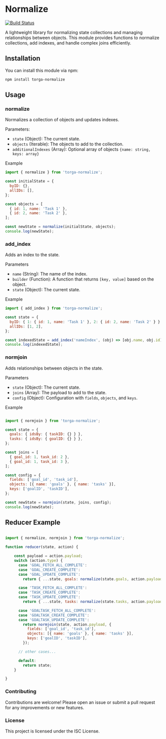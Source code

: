 # Normalize 

[![Build Status](https://drone.torga.fr/api/badges/TorgaApp/normalize/status.svg)](https://drone.torga.fr/TorgaApp/normalize)

A lightweight library for normalizing state collections and managing relationships between objects. This module provides functions to normalize collections, add indexes, and handle complex joins efficiently.


## Installation 

You can install this module via npm:
```bash
npm install torga-normalize
```

## Usage

### normalize

Normalizes a collection of objects and updates indexes.

Parameters: 

- `state` (Object): The current state.
- `objects` (Iterable): The objects to add to the collection.
- `additionalIndexes` (Array): Optional array of objects `{name: string, keys: array}`

Example

```javascript
import { normalize } from 'torga-normalize';

const initialState = {
  byID: {},
  allIDs: [],
};

const objects = [
  { id: 1, name: 'Task 1' },
  { id: 2, name: 'Task 2' },
];

const newState = normalize(initialState, objects);
console.log(newState);
```

### add_index

Adds an index to the state.

Parameters

- `name` (String): The name of the index.
- `builder` (Function): A function that returns `[key, value]` based on the object.
- `state` (Object): The current state.

Example

```javascript
import { add_index } from 'torga-normalize';

const state = {
  byID: { 1: { id: 1, name: 'Task 1' }, 2: { id: 2, name: 'Task 2' } },
  allIDs: [1, 2],
};

const indexedState = add_index('nameIndex', (obj) => [obj.name, obj.id], state);
console.log(indexedState);
```

### normjoin

Adds relationships between objects in the state.

Parameters

- `state` (Object): The current state.
- `joins` (Array): The payload to add to the state.
- `config` (Object): Configuration with `fields`, `objects`, and `keys`.

Example
```javascript

import { normjoin } from 'torga-normalize';

const state = {
  goals: { idsBy: { taskID: {} } },
  tasks: { idsBy: { goalID: {} } },
};

const joins = [
  { goal_id: 1, task_id: 2 },
  { goal_id: 1, task_id: 3 },
];

const config = {
  fields: ['goal_id', 'task_id'],
  objects: [{ name: 'goals' }, { name: 'tasks' }],
  keys: ['goalID', 'taskID'],
};

const newState = normjoin(state, joins, config);
console.log(newState);
```

## Reducer Example

```javascript

import { normalize, normjoin } from 'torga-normalize';

function reducer(state, action) {

    const payload = action.payload;
    switch (action.type) {
      case 'GOAL_FETCH_ALL_COMPLETE':
      case 'GOAL_CREATE_COMPLETE':
      case 'GOAL_UPDATE_COMPLETE':
        return { ...state, goals: normalize(state.goals, action.payload) };

      case 'TASK_FETCH_ALL_COMPLETE':
      case 'TASK_CREATE_COMPLETE':
      case 'TASK_UPDATE_COMPLETE':
        return { ...state, tasks: normalize(state.tasks, action.payload) };

      case 'GOALTASK_FETCH_ALL_COMPLETE':
      case 'GOALTASK_CREATE_COMPLETE':
      case 'GOALTASK_UPDATE_COMPLETE':
        return normjoin(state, action.payload, {
          fields: ['goal_id', 'task_id'],
          objects: [{ name: 'goals' }, { name: 'tasks' }],
          keys: ['goalID', 'taskID'],
        });

      // other cases...

      default:
        return state;
    }

}
```


### Contributing

Contributions are welcome! Please open an issue or submit a pull request for any improvements or new features.

### License

This project is licensed under the ISC License.
